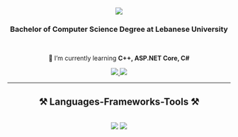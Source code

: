 
<h1 align="center">
    <img src="https://readme-typing-svg.herokuapp.com/?font=Righteous&size=35&center=true&vCenter=true&width=500&height=70&duration=4000&lines=Hi+There!+👋;+I'm+Ali+Haj+Yousef!;" />
</h1>

<h3 align="center">Bachelor of Computer Science Degree at Lebanese University</h3>

<br/>

<div align="center">
  
 🌱 I’m currently learning **C++, ASP.NET Core, C#**

 </div>
 
<div align="center"> 
  <a href="mailto:alihajyoussef00@gmail.com">
    <img src="https://img.shields.io/badge/Gmail-333333?style=for-the-badge&logo=gmail&logoColor=red" />
  </a>
  <a href="https://www.linkedin.com/in/ali-haj-yousef-a1823829a/" target="_blank">
    <img src="https://img.shields.io/badge/LinkedIn-0077B5?style=for-the-badge&logo=linkedin&logoColor=white" target="_blank" />
  </a>
</div>

 <hr/>
 
<h2 align="center">⚒️ Languages-Frameworks-Tools ⚒️</h2>
<br/>
<div align="center">
    <img src="https://skillicons.dev/icons?i=c,php,cpp,cs,dotnet" />
    <img src="https://skillicons.dev/icons?i=arduino,mysql,visualstudio,vscode" /><br>
</div>
